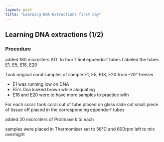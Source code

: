 ```yaml
---
layout: post
title: "Learning DNA Extractions first day"
---
```


## Learning DNA extractions (1/2)

### Procedure

added 180 microliters ATL to four 1.5ml eppendorf tubes
Labeled the tubes E1, E5, E18, E20

Took original coral samples of sample E1, E5, E18, E20 from -20° freezer 
* E1 was running low on DNA
* E5's Dna looked brown while aloquating
* E18 and E20 were to have more samples to practice with

For each coral:
took coral out of tube 
placed on glass slide
cut small piece of tissue off 
placed in the corresponding eppendorf tubes

added 20 microliters of Protinase k to each

samples were placed in Thermomixer set to 56°C and 600rpm
left to mix overnight
